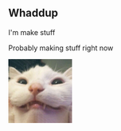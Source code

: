 ## Whaddup

<P>
I'm make stuff
  
Probably making stuff right now
</P>

<img src=https://github.com/Electrisoma/electrisoma/blob/main/assets/stupid%20cat.jpg width="128">
